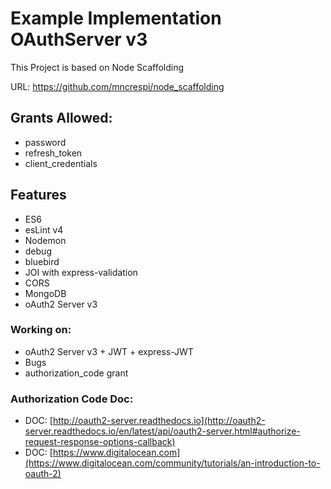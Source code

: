 # Example Implementation OAuthServer v3

This Project is based on Node Scaffolding

URL: https://github.com/mncrespi/node_scaffolding 

## Grants Allowed: 
- password
- refresh_token
- client_credentials 

## Features
- ES6
- esLint v4
- Nodemon
- debug
- bluebird
- JOI with express-validation
- CORS
- MongoDB
- oAuth2 Server v3


### Working on:
- oAuth2 Server v3 + JWT + express-JWT
- Bugs
- authorization_code grant
 

### Authorization Code Doc:
- DOC: [http://oauth2-server.readthedocs.io](http://oauth2-server.readthedocs.io/en/latest/api/oauth2-server.html#authorize-request-response-options-callback)
- DOC: [https://www.digitalocean.com](https://www.digitalocean.com/community/tutorials/an-introduction-to-oauth-2)
